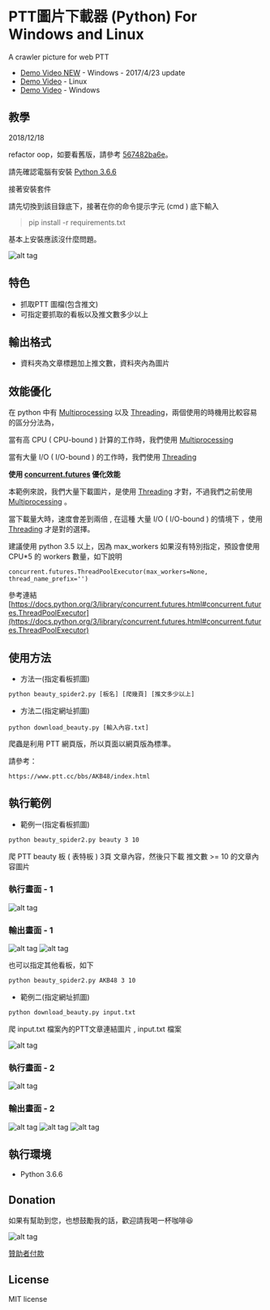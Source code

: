 # PTT圖片下載器 (Python) For Windows and Linux

A crawler picture for web PTT

* [Demo Video NEW](https://youtu.be/iAkdZP_Tcyo)  - Windows - 2017/4/23 update
* [Demo Video](https://www.youtube.com/watch?v=YIFTQnE2wuk)  - Linux
* [Demo Video](https://www.youtube.com/watch?v=aA4EDhxNRYo)  - Windows

## 教學

2018/12/18

refactor oop，如要看舊版，請參考 [567482ba6e](https://github.com/twtrubiks/PTT_Beauty_Spider/tree/567482ba6e7f0f0d754e017a7d9bfe4aefa2e7b5)。

請先確認電腦有安裝 [Python 3.6.6](https://www.python.org/)

接著安裝套件

請先切換到該目錄底下，接著在你的命令提示字元 (cmd ) 底下輸入

>pip install -r requirements.txt

基本上安裝應該沒什麼問題。

![alt tag](http://i.imgur.com/2VUMQ0R.jpg)

## 特色

* 抓取PTT 圖檔(包含推文)
* 可指定要抓取的看板以及推文數多少以上

## 輸出格式

* 資料夾為文章標題加上推文數，資料夾內為圖片

## 效能優化

在 python 中有 [Multiprocessing](https://docs.python.org/3.6/library/multiprocessing.html) 以及 [Threading](https://docs.python.org/3/library/threading.html)，兩個使用的時機用比較容易的區分分法為，

當有高 CPU ( CPU-bound ) 計算的工作時，我們使用 [Multiprocessing](https://docs.python.org/3.6/library/multiprocessing.html)

當有大量 I/O ( I/O-bound ) 的工作時，我們使用 [Threading](https://docs.python.org/3/library/threading.html)

****使用 [concurrent.futures](https://docs.python.org/3/library/concurrent.futures.html#module-concurrent.futures) 優化效能****

本範例來說，我們大量下載圖片，是使用 [Threading](https://docs.python.org/3/library/threading.html) 才對，不過我們之前使用 [Multiprocessing](https://docs.python.org/3.6/library/multiprocessing.html) 。

當下載量大時，速度會差到兩倍 , 在這種 大量 I/O ( I/O-bound ) 的情境下 ，使用 [Threading](https://docs.python.org/3/library/threading.html) 才是對的選擇。

建議使用 python 3.5 以上，因為 max_workers 如果沒有特別指定，預設會使用 CPU*5 的 workers 數量，如下說明

```pyhon
concurrent.futures.ThreadPoolExecutor(max_workers=None, thread_name_prefix='')
```

參考連結 [https://docs.python.org/3/library/concurrent.futures.html#concurrent.futures.ThreadPoolExecutor](https://docs.python.org/3/library/concurrent.futures.html#concurrent.futures.ThreadPoolExecutor)

## 使用方法

* 方法一(指定看板抓圖)

```cmd
python beauty_spider2.py [板名] [爬幾頁] [推文多少以上]
```

* 方法二(指定網址抓圖)

```cnd
python download_beauty.py [輸入內容.txt]
```

爬蟲是利用 PTT 網頁版，所以頁面以網頁版為標準。

請參考：

```url
https://www.ptt.cc/bbs/AKB48/index.html
```

## 執行範例

* 範例一(指定看板抓圖)

```cmd
python beauty_spider2.py beauty 3 10
```

爬 PTT beauty 板 ( 表特板 ) 3頁 文章內容，然後只下載 推文數 >= 10 的文章內容圖片

### 執行畫面 - 1

![alt tag](http://i.imgur.com/EclywBO.jpg)

### 輸出畫面 - 1

![alt tag](http://i.imgur.com/CmcheN3.jpg)
![alt tag](http://i.imgur.com/C1E30JX.jpg)

也可以指定其他看板，如下

```cmd
python beauty_spider2.py AKB48 3 10
```

* 範例二(指定網址抓圖)

```cmd
python download_beauty.py input.txt
```

爬 input.txt 檔案內的PTT文章連結圖片 , input.txt 檔案

![alt tag](http://i.imgur.com/dtcfWUy.jpg)

### 執行畫面 - 2

![alt tag](http://i.imgur.com/fmu5c8v.jpg)

### 輸出畫面 - 2

![alt tag](http://i.imgur.com/gtdPFCE.jpg)
![alt tag](http://i.imgur.com/hw9a8j0.jpg)
![alt tag](http://i.imgur.com/lPKRJnJ.jpg)

## 執行環境

* Python 3.6.6

## Donation

如果有幫助到您，也想鼓勵我的話，歡迎請我喝一杯咖啡:laughing:

![alt tag](https://i.imgur.com/LRct9xa.png)

[贊助者付款](https://payment.opay.tw/Broadcaster/Donate/9E47FDEF85ABE383A0F5FC6A218606F8)

## License

MIT license
